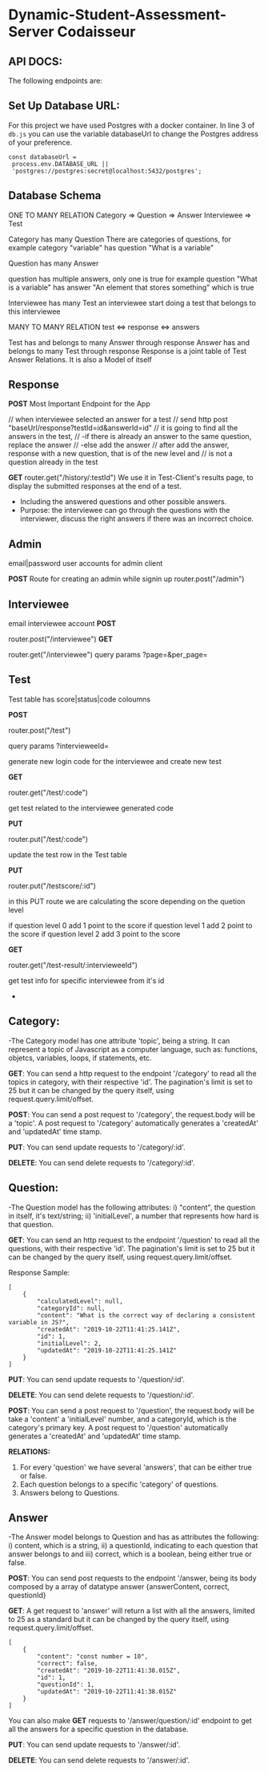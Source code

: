 # Dynamic-Student-Assessment-Server Codaisseur

## API DOCS:

The following endpoints are:

## Set Up Database URL:

For this project we have used Postgres with a docker container. In line 3 of `db.js` you can use the variable databaseUrl to change the Postgres address of your preference.

```
const databaseUrl =
 process.env.DATABASE_URL ||
 'postgres://postgres:secret@localhost:5432/postgres';
```

## Database Schema

ONE TO MANY RELATION
Category => Question => Answer
Interviewee => Test

Category has many Question
There are categories of questions,
for example category "variable" has question "What is a variable"

Question has many Answer

question has multiple answers, only one is true
for example question "What is a variable" has answer "An element that stores something" which is true

Interviewee has many Test
an interviewee start doing a test that belongs to this interviewee

MANY TO MANY RELATION
test <=> response <=> answers

Test has and belongs to many Answer through response
Answer has and belongs to many Test through response
Response is a joint table of Test Answer Relations.
It is also a Model of itself

## Response

**POST**
Most Important Endpoint for the App

// when interviewee selected an answer for a test
// send http post "baseUrl/response?testId=id&answerId=id"
// it is going to find all the answers in the test,
// -if there is already an answer to the same question, replace the answer
// -else add the answer
// after add the answer, response with a new question, that is of the new level and
// is not a question already in the test

**GET**
router.get("/history/:testId")
We use it in Test-Client's results page, to display the submitted responses at the end of a test.
- Including the answered questions and other possible answers.
- Purpose: the interviewee can go through the questions with the interviewer, discuss the right answers if there was an incorrect choice.

## Admin

email|password
user accounts for admin client

**POST** Route for creating an admin while signin up
router.post("/admin")

## Interviewee

email
interviewee account
**POST**

router.post("/interviewee")
**GET**

router.get("/interviewee")
query params ?page=&per_page=


## Test

Test table has score|status|code coloumns


**POST**

router.post("/test")

query params ?intervieweeId=

generate new login code for the interviewee and create new test 

**GET**

router.get("/test/:code")

get test related to the interviewee generated code

**PUT**

router.put("/test/:code")

update the test row in the Test table


**PUT**

router.put("/testscore/:id")

in this PUT route we are calculating the score depending on the quetion level 

if question level 0 add 1 point to the score
if question level 1 add 2 point to the score
if question level 2 add 3 point to the score


**GET**

router.get("/test-result/:intervieweeId")

get test info for specific interviewee from it's id


-

## Category:

-The Category model has one attribute 'topic', being a string. It can represent a topic of Javascript as a computer language, such as: functions, objetcs, variables, loops, if statements, etc.

**GET**: You can send a http request to the endpoint
'/category' to read all the topics in category, with their respective 'id'. The pagination's limit is set to 25 but it can be changed by the query itself, using request.query.limit/offset.

**POST**: You can send a post request to '/category', the request.body will be a 'topic'. A post request to '/category' automatically generates a 'createdAt' and 'updatedAt' time stamp.

**PUT**: You can send update requests to '/category/:id'.

**DELETE**: You can send delete requests to '/category/:id'.

## Question:

-The Question model has the following attributes: i) "content", the question in itself, it's text/string; ii) 'initialLevel', a number that represents how hard is that question.

**GET**: You can send an http request to the endpoint
'/question' to read all the questions, with their respective 'id'. The pagination's limit is set to 25 but it can be changed by the query itself, using request.query.limit/offset.

Response Sample:

```
[
    {
        "calculatedLevel": null,
        "categoryId": null,
        "content": "What is the correct way of declaring a consistent variable in JS?",
        "createdAt": "2019-10-22T11:41:25.141Z",
        "id": 1,
        "initialLevel": 2,
        "updatedAt": "2019-10-22T11:41:25.141Z"
    }
]
```

**PUT**: You can send update requests to '/question/:id'.

**DELETE**: You can send delete requests to '/question/:id'.

**POST**: You can send a post request to '/question', the request.body will be take a 'content' a 'initialLevel' number, and a categoryId, which is the category's primary key. A post request to '/question' automatically generates a 'createdAt' and 'updatedAt' time stamp.

**RELATIONS:**

1. For every 'question' we have several 'answers', that can be either true or false.
2. Each question belongs to a specific 'category' of questions.
3. Answers belong to Questions.

## Answer

-The Answer model belongs to Question and has as attributes the following: i) content, which is a string, ii) a questionId, indicating to each question that answer belongs to and iii) correct, which is a boolean, being either true or false.

**POST**: You can send post requests to the endpoint '/answer, being its body composed by a array of datatype answer {answerContent, correct, questionId}

**GET**: A get request to 'answer' will return a list with all the answers, limited to 25 as a standard but it can be changed by the query itself, using request.query.limit/offset.

```
[
    {
        "content": "const number = 10",
        "correct": false,
        "createdAt": "2019-10-22T11:41:38.015Z",
        "id": 1,
        "questionId": 1,
        "updatedAt": "2019-10-22T11:41:38.015Z"
    }
]
```

You can also make **GET** requests to '/answer/question/:id' endpoint to get all the answers for a specific question in the database.

**PUT**: You can send update requests to '/answer/:id'.

**DELETE**: You can send delete requests to '/answer/:id'.
